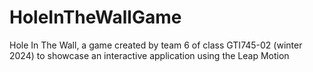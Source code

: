 # HoleInTheWallGame
Hole In The Wall, a game created by team 6 of class GTI745-02 (winter 2024) to showcase an interactive application using the Leap Motion
